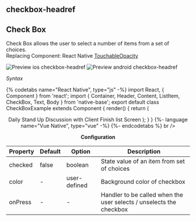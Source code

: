 ## checkbox-headref
## Check Box

Check Box allows the user to select a number of items from a set of choices.<br />
Replacing Component: React Native [TouchableOpacity](https://facebook.github.io/react-native/docs/touchableopacity.html)

![Preview ios checkbox-headref](https://github.com/GeekyAnts/NativeBase-KitchenSink/raw/v2.6.1/screenshots/ios/checkbox.png)
![Preview android checkbox-headref](https://github.com/GeekyAnts/NativeBase-KitchenSink/raw/v2.6.1/screenshots/android/checkbox.png)

*Syntax*

{% codetabs name="React Native", type="js" -%}
import React, { Component } from 'react';
import { Container, Header, Content, ListItem, CheckBox, Text, Body } from 'native-base';
export default class CheckBoxExample extends Component {
  render() {
    return (
      <Container>
        <Header />
        <Content>
          <ListItem>
            <CheckBox checked={true} />
            <Body>
              <Text>Daily Stand Up</Text>
            </Body>
          </ListItem>
          <ListItem>
            <CheckBox checked={false} />
            <Body>
              <Text>Discussion with Client</Text>
            </Body>
          </ListItem>
          <ListItem>
            <CheckBox checked={false} color="green"/>
            <Body>
              <Text>Finish list Screen</Text>
            </Body>
          </ListItem>
        </Content>
      </Container>
    );
  }
}
{%- language name="Vue Native", type="vue" -%}
<template>
  <nb-container>
    <nb-header />
    <nb-content>
      <nb-list-item>
        <nb-checkbox :checked="true" />
        <nb-body>
          <nb-text>Daily Stand Up</nb-text>
        </nb-body>
      </nb-list-item>
      <nb-list-item>
        <nb-checkbox :checked="false" />
        <nb-body>
          <nb-text>Discussion with Client</nb-text>
        </nb-body>
      </nb-list-item>
      <nb-list-item>
        <nb-checkbox :checked="false" color="green"/>
        <nb-body>
          <nb-text>Finish list Screen</nb-text>
        </nb-body>
      </nb-list-item>
    </nb-content>
  </nb-container>
</template>
{%- endcodetabs %}
br />

**Configuration**

<table class = "table table-bordered">
        <thead>
            <tr>
                <th>Property</th>
                <th>Default</th>
                <th>Option</th>
                <th width="50%">Description</th>
            </tr>
        </thead>
        <tbody>
            <tr>
                <td>checked</td>
                <td>false</td>
                <td>boolean</td>
                <td>State value of an item from set of choices</td>
            </tr>
            <tr>
                <td>color</td>
                <td> - </td>
                <td>user-defined</td>
                <td>Background color of checkbox</td>
            </tr>
            <tr>
                <td>onPress</td>
                <td> - </td>
                <td> - </td>
                <td>Handler to be called when the user selects / unselects the checkbox</td>
            </tr>
        </tbody>
    </table><br/>
